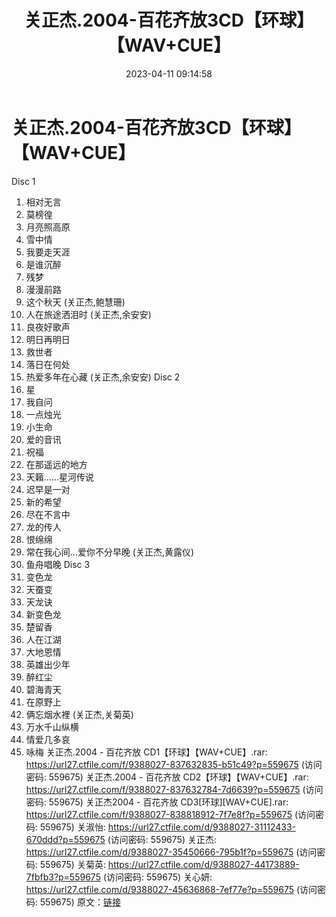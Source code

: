 ﻿---
title: 关正杰.2004-百花齐放3CD【环球】【WAV+CUE】
date: 2023-04-11 09:14:58
categories: WAV车载音乐、镜像
tags: 华语中文
---
# 关正杰.2004-百花齐放3CD【环球】【WAV+CUE】

Disc 1
01. 相对无言
02. 莫榜徨
03. 月亮照高原
04. 雪中情
05. 我要走天涯
06. 是谁沉醉
07. 残梦
08. 漫漫前路
09. 这个秋天 (关正杰,鲍慧珊)
10. 人在旅途洒泪时 (关正杰,余安安)
11. 良夜好歌声
12. 明日再明日
13. 救世者
14. 落日在何处
15. 热爱多年在心藏 (关正杰,余安安)
Disc 2
01. 星
02. 我自问
03. 一点烛光
04. 小生命
05. 爱的音讯
06. 祝福
07. 在那遥远的地方
08. 天籟……星河传说
09. 迟早是一对
10. 新的希望
11. 尽在不言中
12. 龙的传人
13. 恨绵绵
14. 常在我心间…爱你不分早晚 (关正杰,黄露仪)
15. 鱼舟唱晚
Disc 3
01. 变色龙
02. 天蚕变
03. 天龙诀
04. 新变色龙
05. 楚留香
06. 人在江湖
07. 大地恩情
08. 英雄出少年
09. 醉红尘
10. 碧海青天
11. 在原野上
12. 俩忘烟水裡 (关正杰,关菊英)
13. 万水千山纵横
14. 情爱几多哀
15. 咏梅
关正杰.2004 - 百花齐放 CD1【环球】【WAV+CUE】.rar: https://url27.ctfile.com/f/9388027-837632835-b51c49?p=559675
(访问密码: 559675)
关正杰.2004 - 百花齐放 CD2【环球】【WAV+CUE】.rar: https://url27.ctfile.com/f/9388027-837632784-7d6639?p=559675
(访问密码: 559675)
关正杰2004 - 百花齐放 CD3[环球][WAV+CUE].rar:
https://url27.ctfile.com/f/9388027-838818912-7f7e8f?p=559675
(访问密码: 559675)
关淑怡: https://url27.ctfile.com/d/9388027-31112433-670ddd?p=559675
(访问密码: 559675)
关正杰: https://url27.ctfile.com/d/9388027-35450666-795b1f?p=559675
(访问密码: 559675)
关菊英: https://url27.ctfile.com/d/9388027-44173889-7fbfb3?p=559675
(访问密码: 559675)
关心妍: https://url27.ctfile.com/d/9388027-45636868-7ef77e?p=559675
(访问密码: 559675)
原文：[链接](https://blog.sina.com.cn/s/blog_1647c7e76010311e7.html)